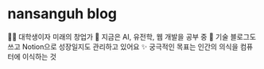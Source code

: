 # nansanguh blog

👨‍💻 대학생이자 미래의 창업가
🌱 지금은 AI, 유전학, 웹 개발을 공부 중
📘 기술 블로그도 쓰고 Notion으로 성장일지도 관리하고 있어요
✨ 궁극적인 목표는 인간의 의식을 컴퓨터에 이식하는 것
